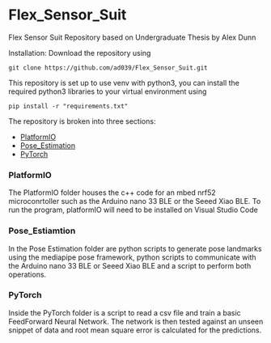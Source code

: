 # Flex_Sensor_Suit
Flex Sensor Suit Repository based on Undergraduate Thesis by Alex Dunn

Installation:
Download the repository using 
```
git clone https://github.com/ad039/Flex_Sensor_Suit.git
```

This repository is set up to use venv with python3, you can install the required python3 libraries to your virtual environment using
```
pip install -r "requirements.txt"
```

The repository is broken into three sections:
- [PlatformIO](https://github.com/ad039/Flex_Sensor_Suit#platformio)
- [Pose_Estimation](https://github.com/ad039/Flex_Sensor_Suit#pose_estimation)
- [PyTorch](https://github.com/ad039/Flex_Sensor_Suit#pytorch)

### PlatformIO
The PlatformIO folder houses the c++ code for an mbed nrf52 microconrtoller such as the Arduino nano 33 BLE or the Seeed Xiao BLE. To run the program, platformIO will need to be installed on Visual Studio Code

### Pose_Estiamtion
In the Pose Estimation folder are python scripts to generate pose landmarks using the mediapipe pose framework, python scripts to communicate with the Arduino nano 33 BLE or Seeed Xiao BLE and a script to perform both operations.

### PyTorch
Inside the PyTorch folder is a script to read a csv file and train a basic FeedForward Neural Network. The network is then tested against an unseen snippet of data and root mean square error is calculated for the predictions.


